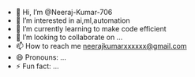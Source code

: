 - 👋 Hi, I’m @Neeraj-Kumar-706
- 👀 I’m interested in ai,ml,automation 
- 🌱 I’m currently learning to make code efficient
- 💞️ I’m looking to collaborate on ...
- 📫 How to reach me neerajkumarxxxxxx@gmail.com
- 😄 Pronouns: ...
- ⚡ Fun fact: ...

<!---
Neeraj-Kumar-706/Neeraj-Kumar-706 is a ✨ special ✨ repository because its `README.md` (this file) appears on your GitHub profile.
You can click the Preview link to take a look at your changes.
--->
